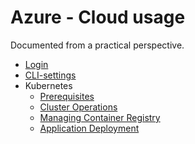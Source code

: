 # Azure - Cloud usage
Documented from a practical perspective.

- [Login](Azure/Login.md)
- [CLI-settings](Azure/CliSettings.md)
- Kubernetes
  - [Prerequisites](Azure/K8sPrerequisites.md)
  - [Cluster Operations](Azure/K8sClusterOperations.md)
  - [Managing Container Registry](Azure/K8sContainerRegistry.md)
  - [Application Deployment](Azure/K8sDeployApplication.md)
